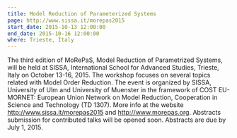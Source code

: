 ```yaml
---
title: Model Reduction of Parameterized Systems
page: http://www.sissa.it/morepas2015
start_date: 2015-10-13 12:00:00
end_date: 2015-10-16 12:00:00
where: Trieste, Italy
---
```


The third edition of MoRePaS, Model Reduction of Parametrized Systems,
will be held at SISSA, International School for Advanced Studies,
Trieste, Italy on October 13-16, 2015.  The workshop focuses on
several topics related with Model Order Reduction. The event is
organized by SISSA, University of Ulm and University of Muenster in
the framework of COST EU-MORNET: European Union Network on Model
Reduction, Cooperation in Science and Technology (TD 1307). More info
at the website <http://www.sissa.it/morepas2015> and
<http://www.morepas.org>. Abstracts submission for contributed talks
will be opened soon.  Abstracts are due by July 1, 2015.

